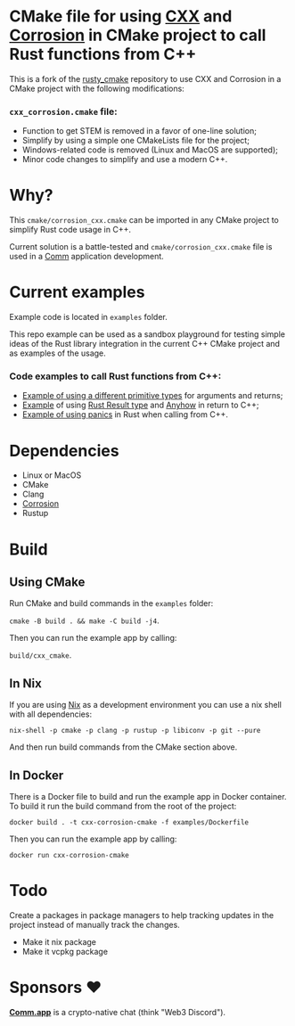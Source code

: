 # CMake file for using [CXX](https://cxx.rs/) and [Corrosion](https://github.com/corrosion-rs/corrosion) in CMake project to call Rust functions from C++

This is a fork of the [rusty_cmake](https://github.com/trondhe/rusty_cmake) repository to use CXX and Corrosion in a CMake project with the following modifications:

### `cxx_corrosion.cmake` file:
 - Function to get STEM is removed in a favor of one-line solution;
 - Simplify by using a simple one CMakeLists file for the project;
 - Windows-related code is removed (Linux and MacOS are supported);
 - Minor code changes to simplify and use a modern C++.

# Why?

This `cmake/corrosion_cxx.cmake` can be imported in any CMake project to simplify Rust code usage in C++.

Current solution is a battle-tested and `cmake/corrosion_cxx.cmake` file is used in a [Comm](https://comm.app) application development.

# Current examples

Example code is located in `examples` folder.

This repo example can be used as a sandbox playground for testing simple ideas of the Rust library integration in the current C++ CMake project and as examples of the usage. 

### Code examples to call Rust functions from C++:
- [Example of using a different primitive types](https://github.com/geekbrother/cxx-corrosion-cmake/blob/fe14ac52173737163e3ba427557187b9e4ba5d33/examples/src/main.cpp#L8) for arguments and returns;
- [Example](https://github.com/geekbrother/cxx-corrosion-cmake/blob/fe14ac52173737163e3ba427557187b9e4ba5d33/examples/src/main.cpp#L21) of using [Rust Result type](https://cxx.rs/binding/result.html#returning-result-from-rust-to-c) and [Anyhow](https://docs.rs/anyhow/latest/anyhow/) in return to C++;
- [Example of using panics](https://github.com/geekbrother/cxx-corrosion-cmake/blob/fe14ac52173737163e3ba427557187b9e4ba5d33/examples/src/main.cpp#L33) in Rust when calling from C++.

# Dependencies
  - Linux or MacOS
  - CMake
  - Clang
  - [Corrosion](https://github.com/corrosion-rs/corrosion#installation)
  - Rustup

# Build

## Using CMake

Run CMake and build commands in the `examples` folder: 

`cmake -B build . && make -C build -j4`.

Then you can run the example app by calling:

`build/cxx_cmake`.

## In Nix

If you are using [Nix](https://nixos.org/download.html) as a development environment you can use a nix shell with all dependencies:

```
nix-shell -p cmake -p clang -p rustup -p libiconv -p git --pure
```

And then run build commands from the CMake section above.

## In Docker

There is a Docker file to build and run the example app in Docker container.
To build it run the build command from the root of the project:

```
docker build . -t cxx-corrosion-cmake -f examples/Dockerfile
```

Then you can run the example app by calling:

```
docker run cxx-corrosion-cmake
```

# Todo

Create a packages in package managers to help tracking updates in the project instead of manually track the changes.

 - Make it nix package
 - Make it vcpkg package

# Sponsors ❤️

[**Comm.app**](https://comm.app) is a crypto-native chat (think "Web3 Discord").
